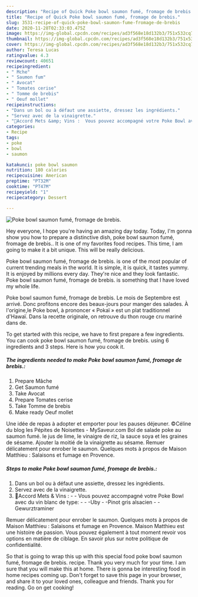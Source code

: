 ```yaml
---
description: "Recipe of Quick Poke bowl saumon fumé, fromage de brebis."
title: "Recipe of Quick Poke bowl saumon fumé, fromage de brebis."
slug: 3531-recipe-of-quick-poke-bowl-saumon-fume-fromage-de-brebis
date: 2020-11-28T02:33:03.475Z
image: https://img-global.cpcdn.com/recipes/ad3f568e18d132b3/751x532cq70/poke-bowl-saumon-fume-fromage-de-brebis-photo-principale-de-la-recette.jpg
thumbnail: https://img-global.cpcdn.com/recipes/ad3f568e18d132b3/751x532cq70/poke-bowl-saumon-fume-fromage-de-brebis-photo-principale-de-la-recette.jpg
cover: https://img-global.cpcdn.com/recipes/ad3f568e18d132b3/751x532cq70/poke-bowl-saumon-fume-fromage-de-brebis-photo-principale-de-la-recette.jpg
author: Teresa Lucas
ratingvalue: 4.3
reviewcount: 40651
recipeingredient:
- " Mche"
- " Saumon fum"
- " Avocat"
- " Tomates cerise"
- " Tomme de brebis"
- " Oeuf mollet"
recipeinstructions:
- "Dans un bol ou à défaut une assiette, dressez les ingrédients."
- "Servez avec de la vinaigrette."
- "🍷Accord Mets &amp; Vins :  Vous pouvez accompagné votre Poke Bowl avec du vin blanc de type:   -Uby  -Pinot gris alsacien  -Gewurztraminer"
categories:
- Recipe
tags:
- poke
- bowl
- saumon

katakunci: poke bowl saumon 
nutrition: 180 calories
recipecuisine: American
preptime: "PT32M"
cooktime: "PT47M"
recipeyield: "1"
recipecategory: Dessert

---
```



![Poke bowl saumon fumé, fromage de brebis.](https://img-global.cpcdn.com/recipes/ad3f568e18d132b3/751x532cq70/poke-bowl-saumon-fume-fromage-de-brebis-photo-principale-de-la-recette.jpg)

Hey everyone, I hope you're having an amazing day today. Today, I'm gonna show you how to prepare a distinctive dish, poke bowl saumon fumé, fromage de brebis.. It is one of my favorites food recipes. This time, I am going to make it a bit unique. This will be really delicious.

Poke bowl saumon fumé, fromage de brebis. is one of the most popular of current trending meals in the world. It is simple, it is quick, it tastes yummy. It is enjoyed by millions every day. They're nice and they look fantastic. Poke bowl saumon fumé, fromage de brebis. is something that I have loved my whole life.

Poke bowl saumon fumé, fromage de brebis. Le mois de Septembre est arrivé. Donc profitons encore des beaux-jours pour manger des salades. À l&#39;origine,le Poke bowl, à prononcer « Pokaï » est un plat traditionnel d&#39;Hawaï. Dans la recette originale, on retrouve du thon rouge cru mariné dans de.


To get started with this recipe, we have to first prepare a few ingredients. You can cook poke bowl saumon fumé, fromage de brebis. using 6 ingredients and 3 steps. Here is how you cook it.

<!--inarticleads1-->

##### The ingredients needed to make Poke bowl saumon fumé, fromage de brebis.:

1. Prepare  Mâche
1. Get  Saumon fumé
1. Take  Avocat
1. Prepare  Tomates cerise
1. Take  Tomme de brebis
1. Make ready  Oeuf mollet


Une idée de repas à adopter et emporter pour les pauses déjeuner. ©Céline du blog les Pépites de Noisettes - MySaveur.com Bol de salade poke au saumon fumé. le jus de lime, le vinaigre de riz, la sauce soya et les graines de sésame. Ajouter la moitié de la vinaigrette au sésame. Remuer délicatement pour enrober le saumon. Quelques mots à propos de Maison Matthieu : Salaisons et fumage en Provence. 

<!--inarticleads2-->

##### Steps to make Poke bowl saumon fumé, fromage de brebis.:

1. Dans un bol ou à défaut une assiette, dressez les ingrédients.
1. Servez avec de la vinaigrette.
1. 🍷Accord Mets &amp; Vins : -  - Vous pouvez accompagné votre Poke Bowl avec du vin blanc de type: -  -  -Uby -  -Pinot gris alsacien -  -Gewurztraminer


Remuer délicatement pour enrober le saumon. Quelques mots à propos de Maison Matthieu : Salaisons et fumage en Provence. Maison Matthieu est une histoire de passion. Vous pouvez également à tout moment revoir vos options en matière de ciblage. En savoir plus sur notre politique de confidentialité. 

So that is going to wrap this up with this special food poke bowl saumon fumé, fromage de brebis. recipe. Thank you very much for your time. I am sure that you will make this at home. There is gonna be interesting food in home recipes coming up. Don't forget to save this page in your browser, and share it to your loved ones, colleague and friends. Thank you for reading. Go on get cooking!
